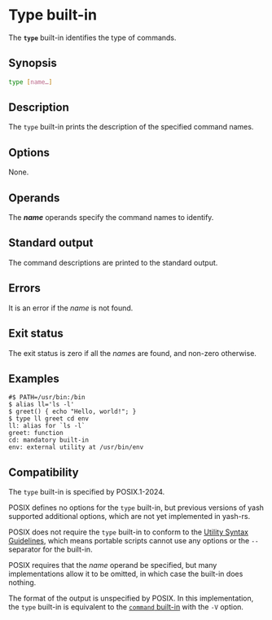 # Type built-in

The **`type`** built-in identifies the type of commands.

## Synopsis

```sh
type [name…]
```

## Description

The `type` built-in prints the description of the specified command names.

## Options

None.

<!-- TODO: Non-standard options -->

## Operands

The ***name*** operands specify the command names to identify.

## Standard output

The command descriptions are printed to the standard output.

## Errors

It is an error if the *name* is not found.

## Exit status

The exit status is zero if all the *name*s are found, and non-zero
otherwise.

## Examples

```shell,hidelines=#
#$ PATH=/usr/bin:/bin
$ alias ll='ls -l'
$ greet() { echo "Hello, world!"; }
$ type ll greet cd env
ll: alias for `ls -l`
greet: function
cd: mandatory built-in
env: external utility at /usr/bin/env
```

## Compatibility

The `type` built-in is specified by POSIX.1-2024.

POSIX defines no options for the `type` built-in, but previous versions of yash supported additional options, which are not yet implemented in yash-rs.

POSIX does not require the `type` built-in to conform to the [Utility Syntax Guidelines](https://pubs.opengroup.org/onlinepubs/9799919799/basedefs/V1_chap12.html#tag_12_02), which means portable scripts cannot use any options or the `--` separator for the built-in.

POSIX requires that the *name* operand be specified, but many implementations allow it to be omitted, in which case the built-in does nothing.

The format of the output is unspecified by POSIX. In this implementation, the `type` built-in is equivalent to the [`command` built-in](command.md) with the `-V` option.
